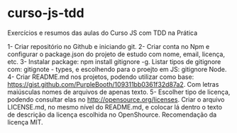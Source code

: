 # curso-js-tdd
Exercícios e resumos das aulas do Curso JS com TDD na Prática 

1- Criar repositório no Github e iniciando git.
2- Criar conta no Npm e configurar o package.json do projeto de estudo com nome, email, licença, etc. 
3- Instalar package: npm install gitignore -g. Listar tipos de gitignore com: gitignote - types, e escolhendo para o proejto em JS: gitignore Node.
4- Criar README.md nos projetos, podendo utilizar como base: https://gist.github.com/PurpleBooth/109311bb0361f32d87a2. Com letras maiúsculas nomes de arquivos de apenas texto.
5- Escolher tipo de licença, podendo consultar elas no http://opensource.org/licenses. Criar o arquivo LICENSE.md, no mesmo nível do README.md, e colocar lá dentro o texto de descrição da licença escolhida no OpenShource. Recomendação da licença MIT.
